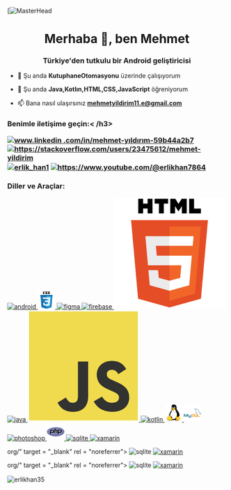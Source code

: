 [![MasterHead](https://www.androidauthority.com/wp-content/uploads/2018/10/Android-Developers.jpg)
<h1 align="center">Merhaba 👋, ben Mehmet</h1>
<h3 align="center">Türkiye'den tutkulu bir Android geliştiricisi</h3>

- 🔭 Şu anda **KutuphaneOtomasyonu** üzerinde çalışıyorum

- 🌱 Şu anda **Java,Kotlın,HTML,CSS,JavaScript** öğreniyorum

- 📫 Bana nasıl ulaşırsınız **mehmetyildirim11.e@gmail.com**

<h3 align="left">Benimle iletişime geçin:< /h3>
<p align = "left">
<a href = "https://linkedin.com/in/www.linkedin.com/in/mehmet-yıldırım-59b44a2b7" target = "blank"><img align= "center" src = "https://raw.githubusercontent.com/rahuldkjain/github-profile-readme-generator/master/src/images/icons/Social/linked-in-alt.svg" alt = "www.linkedin .com/in/mehmet-yıldırım-59b44a2b7" height = "30" genişlik = "40" /></a>
<a href = "https://stackoverflow.com/users/https://stackoverflow.com/ kullanıcılar/23475612/mehmet-yildirim" target = "boş"><img align = "center" src = "https://raw.githubusercontent.com/rahuldkjain/github-profile-readme-generator/master/src/images/ simgeler/Social/stack-overflow.svg" alt = "https://stackoverflow.com/users/23475612/mehmet-yildirim" height = "30" genişlik = "40" /></a>
<a href = " https://instagram.com/erlik_han1" target = "blank"><img align = "center" src = "https://raw.githubusercontent.com/rahuldkjain/github-profile-readme-generator/master/src/ Images/icons/Social/instagram.svg" alt="erlik_han1" height="30" width="40" /></a>
<a href="https://www.youtube.com/c/https: //www.youtube.com/@erlikhan7864" target = "blank"><img align = "center" src = "https://raw.githubusercontent.com/rahuldkjain/github-profile-readme-generator/master/src /images/icons/Social/youtube.svg" alt = "https://www.youtube.com/@erlikhan7864" height = "30" genişlik = "40" /></a>
</p>

<h3 align ="left">Diller ve Araçlar:</h3>
<p align = "left"> <a href = "https://developer.android.com" target = "_blank" rel = "noreferrer"> <img src = "https://raw.githubusercontent.com/devicons /devicon/master/icons/android/android-original-wordmark.svg" alt = "android" width = "40" height = "40"/> </a> <a href = "https://www.w3schools .com/css/" target = "_blank" rel = "noreferrer"> <img src = "https://raw.githubusercontent.com/devicons/devicon/master/icons/css3/css3-original-wordmark.svg" alt = "css3" width = "40" height = "40"/> </a> <a href = "https://www.figma.com/" target = "_blank" rel = "noreferrer"> <img src = "https://www.vectorlogo.zone/logos/figma/figma-icon.svg" alt = "figma" width = "40" height = "40"/> </a> <a href = "https ://firebase.google.com/" target = "_blank" rel = "noreferrer"> <img src = "https://www.vectorlogo.zone/logos/firebase/firebase-icon.svg" alt = "firebase " genişlik = "40" yükseklik = "40"/> </a> <a href = "https://www.w3.org/html/" target = "_blank" rel = "noreferrer"> <img src= "https://raw.githubusercontent.com/devicons/devicon/master/icons/html5/html5-original-wordmark.svg" alt = "html5" genişlik = "40" yükseklik = "40"/> </a> <a href = "https://www.java.com" target = "_blank" rel = "noreferrer"> <img src = "https://raw.githubusercontent.com/devicons/devicon/master/icons/java /java-original.svg" alt = "java" width = "40" height = "40"/> </a> <a href = "https://developer.mozilla.org/en-US/docs/Web /JavaScript" target = "_blank" rel = "noreferrer"> <img src = "https://raw.githubusercontent.com/devicons/devicon/master/icons/javascript/javascript-original.svg" alt = "javascript" genişlik = "40" yükseklik = "40"/> </a> <a href = "https://kotlinlang.org" target = "_blank" rel = "noreferrer"> <img src = "https://www .vectorlogo.zone/logos/kotlinlang/kotlinlang-icon.svg" alt = "kotlin" width = "40" height = "40"/> </a> <a href = "https://www.linux.org /" target = "_blank" rel = "noreferrer"> <img src = "https://raw.githubusercontent.com/devicons/devicon/master/icons/linux/linux-original.svg" alt = "linux" width = "40" height = "40"/> </a> <a href = "https://www.mysql.com/" target = "_blank" rel = "noreferrer"> <img src = "https://raw.githubusercontent.com/devicons/devicon/master/icons/mysql/mysql-original-wordmark.svg" alt = "mysql" width = "40" height = "40"/> </a> <a href = "https://www.photoshop.com/en" target = "_blank" rel = "noreferrer"> <img src = "https://raw.githubusercontent.com/devicons/devicon /master/icons/photoshop/photoshop-line.svg" alt = "photoshop" width = "40" height = "40"/> </a> <a href = "https://www.php.net" hedef ="_blank" rel = "noreferrer"> <img src = "https://raw.githubusercontent.com/devicons/devicon/master/icons/php/php-original.svg" alt = "php" width = "40 " height = "40"/> </a> <a href = "https://www.sqlite.org/" target = "_blank" rel = "noreferrer"> <img src = "https://www. Vectorlogo.zone/logos/sqlite/sqlite-icon.svg" alt="sqlite" width="40" height="40"/> </a> <a href="https://dotnet.microsoft.com/ apps/xamarin" target = "_blank" rel = "noreferrer"> <img src = "https://raw.githubusercontent.com/detain/svg-logos/780f25886640cef088af994181646db2f6b1a3f8/svg/xamarin.svg" alt = "xamarin" genişlik ="40" yükseklik = "40"/> </a> </p>org/" target = "_blank" rel = "noreferrer"> <img src = "https://www.vectorlogo.zone/logos/sqlite/sqlite-icon.svg" alt = "sqlite" width = "40" yükseklik ="40"/> </a> <a href = "https://dotnet.microsoft.com/apps/xamarin" target = "_blank" rel = "noreferrer"> <img src = "https://raw .githubusercontent.com/detain/svg-logos/780f25886640cef088af994181646db2f6b1a3f8/svg/xamarin.svg" alt = "xamarin" width = "40" height = "40"/> </a> </p>org/" target = "_blank" rel = "noreferrer"> <img src = "https://www.vectorlogo.zone/logos/sqlite/sqlite-icon.svg" alt = "sqlite" width = "40" yükseklik ="40"/> </a> <a href = "https://dotnet.microsoft.com/apps/xamarin" target = "_blank" rel = "noreferrer"> <img src = "https://raw .githubusercontent.com/detain/svg-logos/780f25886640cef088af994181646db2f6b1a3f8/svg/xamarin.svg" alt = "xamarin" width = "40" height = "40"/> </a> </p>

<p><img align = "center" src = "https://github-readme-stats.vercel.app/api/top-langs?username=erlikhan35&show_icons=true&locale=en&layout=compact" alt = "erlikhan35" /> </p>
